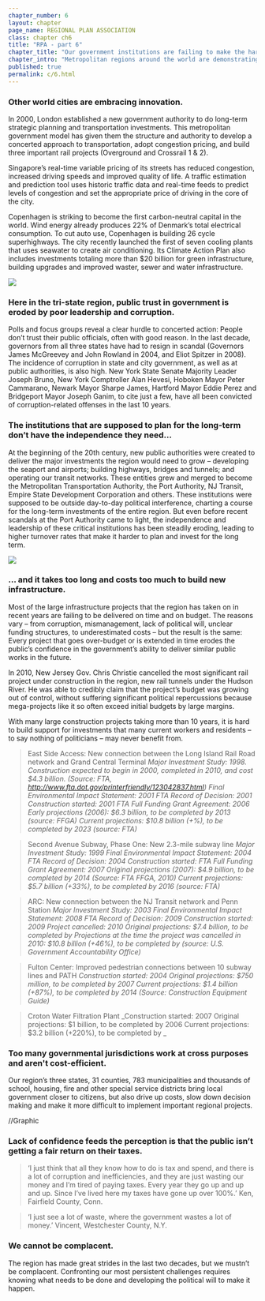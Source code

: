 ```yaml
---
chapter_number: 6
layout: chapter
page_name: REGIONAL PLAN ASSOCIATION
class: chapter ch6
title: "RPA - part 6"
chapter_title: "Our government institutions are failing to make the hard decisions the region needs. "
chapter_intro: "Metropolitan regions around the world are demonstrating that is possible to broaden prosperity by investing in new business centers and communities; build modern infrastructure that expands capacity, improves resilience and boosts economic competitiveness; and adopt innovative solutions to protect coastal areas. <p><p> But for a variety of reasons, we fail to address our most persistent problems of affordability, opportunity and resilience. We haven’t been able to amend land-use and building regulations to facilitate the construction of more housing and encourage the development of communities that accommodate a range of families, especially in the suburbs. We haven’t streamlined procurement practices enough to reduce costs. We haven’t found a way to share public services among districts to increase efficiencies without reducing local control. We haven’t modified tax structures to promote a more productive and diversified economy. We haven’t built new public transportation to help people get to more jobs and schools in less time. And we haven’t invested in the technological and physical infrastructure systems that would help make our society and economy more resilient when disaster strikes. "
published: true
permalink: c/6.html
---
```


### Other world cities are embracing innovation.
In 2000, London established a new government authority to do long-term strategic planning and transportation investments. This metropolitan government model has given them the structure and authority to develop a concerted approach to transportation, adopt congestion pricing, and build three important rail projects (Overground and Crossrail 1 & 2).

Singapore’s real-time variable pricing of its streets has reduced congestion, increased driving speeds and improved quality of life. A traffic estimation and prediction tool uses historic traffic data and real-time feeds to predict levels of congestion and set the appropriate price of driving in the core of the city. 

Copenhagen is striking to become the first carbon-neutral capital in the world. Wind energy already produces 22% of Denmark’s total electrical consumption. To cut auto use, Copenhagen is building 26 cycle superhighways. The city recently launched the first of seven cooling plants that uses seawater to create air conditioning. Its Climate Action Plan also includes investments totaling more than $20 billion for green infrastructure, building upgrades and improved waster, sewer and water infrastructure.

<img src="/rpa/media/6_The Rebuilt London Underground Kings Cross Station.png" class="img-responsive" />

### Here in the tri-state region, public trust in government is eroded by poor leadership and corruption.
Polls and focus groups reveal a clear hurdle to concerted action: People don’t trust their public officials, often with good reason. In the last decade, governors from all three states have had to resign in scandal (Governors James McGreevey and John Rowland in 2004, and Eliot Spitzer in 2008). The incidence of corruption in state and city government, as well as at public authorities, is also high. New York State Senate Majority Leader Joseph Bruno, New York Comptroller Alan Hevesi, Hoboken Mayor Peter Cammarano, Newark Mayor Sharpe James, Hartford Mayor Eddie Perez and Bridgeport Mayor Joseph Ganim, to cite just a few, have all been convicted of corruption-related offenses in the last 10 years.

### The institutions that are supposed to plan for the long-term don’t have the independence they need...
At the beginning of the 20th century, new public authorities were created to deliver the major investments the region would need to grow – developing the seaport and airports; building highways, bridges and tunnels; and operating our transit networks. These entities grew and merged to become the Metropolitan Transportation Authority, the Port Authority, NJ Transit, Empire State Development Corporation and others. These institutions were supposed to be outside day-to-day political interference, charting a course for the long-term investments of the entire region. But even before recent scandals at the Port Authority came to light, the independence and leadership of these critical institutions has been steadily eroding, leading to higher turnover rates that make it harder to plan and invest for the long term. 

<img src="/rpa/media/CH6_CEO Tenure.png" class="img-responsive" />

### … and it takes too long and costs too much to build new infrastructure.
Most of the large infrastructure projects that the region has taken on in recent years are failing to be delivered on time and on budget. The reasons vary – from corruption, mismanagement, lack of political will, unclear funding structures, to underestimated costs – but the result is the same: Every project that goes over-budget or is extended in time erodes the public’s confidence in the government’s ability to deliver similar public works in the future. 

In 2010, New Jersey Gov. Chris Christie cancelled the most significant rail project under construction in the region, new rail tunnels under the Hudson River. He was able to credibly claim that the project’s budget was growing out of control, without suffering significant political repercussions because mega-projects like it so often exceed initial budgets by large margins.

With many large construction projects taking more than 10 years, it is hard to build support for investments that many current workers and residents – to say nothing of politicians – may never benefit from.

> East Side Access: New connection between the Long Island Rail Road network and Grand Central Terminal
_Major Investment Study: 1998. Construction expected to begin in 2000, completed in 2010, and cost $4.3 billion. (Source: FTA, http://www.fta.dot.gov/printerfriendly/123042837.html)
Final Environmental Impact Statement: 2001
FTA Record of Decision: 2001
Construction started: 2001
FTA Full Funding Grant Agreement: 2006
Early projections (2006): $6.3 billion, to be completed by 2013 (source: FFGA)
Current projections: $10.8 billion (+%), to be completed by 2023 (source: FTA)_

> Second Avenue Subway, Phase One: New 2.3-mile subway line 
_Major Investment Study: 1999
Final Environmental Impact Statement: 2004
FTA Record of Decision: 2004
Construction started: 
FTA Full Funding Grant Agreement: 2007
Original projections (2007): $4.9 billion, to be completed by 2014 (Source: FTA FFGA, 2010)
Current projections: $5.7 billion (+33%), to be completed by 2016 (source: FTA)_

> ARC: New connection between the NJ Transit network and Penn Station
_Major Investment Study: 2003
Final Environmental Impact Statement: 2008
FTA Record of Decision: 2009
Construction started: 2009
Project cancelled: 2010
Original projections: $7.4 billion, to be completed by 
Projections at the time the project was cancelled in 2010: $10.8 billion (+46%), to be completed by  (source: U.S. Government Accountability Office)_

> Fulton Center: Improved pedestrian connections between 10 subway lines and PATH
_Construction started: 2004
Original projections: $750 million, to be completed by 2007
Current projections: $1.4 billion (+87%), to be completed by 2014 (Source: Construction Equipment Guide)_

> Croton Water Filtration Plant
_Construction started: 2007
Original projections: $1 billion, to be completed by 2006
Current projections: $3.2 billion (+220%), to be completed by _


### Too many governmental jurisdictions work at cross purposes and aren't cost-efficient.
Our region’s three states, 31 counties, 783 municipalities and thousands of school, housing, fire and other special service districts bring local government closer to citizens, but also drive up costs, slow down decision making and make it more difficult to implement important regional projects. 

//Graphic


### Lack of confidence feeds the perception is that the public isn’t getting a fair return on their taxes.
> ‘I just think that all they know how to do is tax and spend, and there is a lot of corruption and inefficiencies, and they are just wasting our money and I’m tired of paying taxes. Every year they go up and up and up.  Since I’ve lived here my taxes have gone up over 100%.’
Ken, Fairfield County, Conn.

> ‘I just see a lot of waste, where the government wastes a lot of money.’
Vincent, Westchester County, N.Y.

### We cannot be complacent. 
The region has made great strides in the last two decades, but we mustn’t be complacent. Confronting our most persistent challenges requires knowing what needs to be done and developing the political will to make it happen.